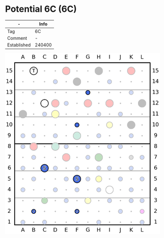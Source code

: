 # Potential 6C (6C)

| - | Info |
| - | ---- |
| Tag | 6C|
| Comment | -|
| Established | 240400 |

![Potential_6C](/plots/240512_Potential_6C.png)

